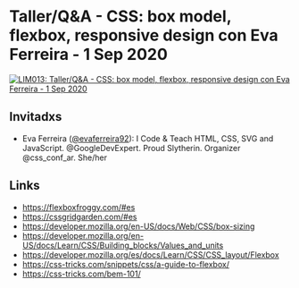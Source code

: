# Taller/Q&A - CSS: box model, flexbox, responsive design con Eva Ferreira - 1 Sep 2020

[![LIM013: Taller/Q&A - CSS: box model, flexbox, responsive design con Eva Ferreira - 1 Sep 2020](https://img.youtube.com/vi/Ror1ta8saOE/0.jpg)](https://youtu.be/Ror1ta8saOE)

## Invitadxs

* Eva Ferreira ([@evaferreira92](https://twitter.com/evaferreira92)): I Code &
  Teach HTML, CSS, SVG and JavaScript. @GoogleDevExpert. Proud Slytherin.
  Organizer @css_conf_ar. She/her

## Links

* https://flexboxfroggy.com/#es
* https://cssgridgarden.com/#es
* https://developer.mozilla.org/en-US/docs/Web/CSS/box-sizing
* https://developer.mozilla.org/en-US/docs/Learn/CSS/Building_blocks/Values_and_units
* https://developer.mozilla.org/es/docs/Learn/CSS/CSS_layout/Flexbox
* https://css-tricks.com/snippets/css/a-guide-to-flexbox/
* https://css-tricks.com/bem-101/